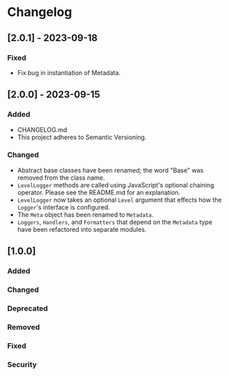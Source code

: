 # Changelog

## [2.0.1] - 2023-09-18
### Fixed
- Fix bug in instantiation of Metadata. 

## [2.0.0] - 2023-09-15
### Added
- CHANGELOG.md
- This project adheres to Semantic Versioning.
### Changed
- Abstract base classes have been renamed; the word "Base" was removed from the class name.
- `LevelLogger` methods are called using JavaScript's optional chaining operator.  Please see the README.md for an explanation.
- `LevelLogger` now takes an optional `Level` argument that effects how the `Logger`'s interface is configured.
- The `Meta` object has been renamed to `Metadata`.
- `Loggers`, `Handlers`, and `Formatters` that depend on the `Metadata` type have been refactored into separate modules.

## [1.0.0]
### Added
### Changed
### Deprecated
### Removed
### Fixed
### Security